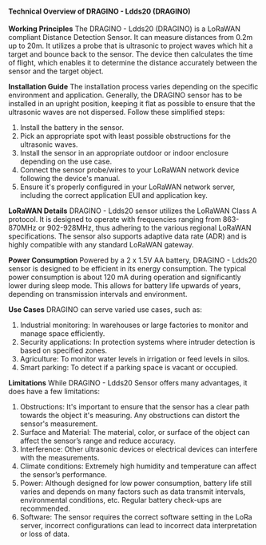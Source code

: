 #### Technical Overview of DRAGINO - Ldds20 (DRAGINO) 

**Working Principles**
The DRAGINO - Ldds20 (DRAGINO) is a LoRaWAN compliant Distance Detection Sensor. It can measure distances from 0.2m up to 20m. It utilizes a probe that is ultrasonic to project waves which hit a target and bounce back to the sensor. The device then calculates the time of flight, which enables it to determine the distance accurately between the sensor and the target object.

**Installation Guide**
The installation process varies depending on the specific environment and application. Generally, the DRAGINO sensor has to be installed in an upright position, keeping it flat as possible to ensure that the ultrasonic waves are not dispersed. Follow these simplified steps:

1. Install the battery in the sensor.
2. Pick an appropriate spot with least possible obstructions for the ultrasonic waves.
3. Install the sensor in an appropriate outdoor or indoor enclosure depending on the use case.
4. Connect the sensor probe/wires to your LoRaWAN network device following the device's manual.
5. Ensure it's properly configured in your LoRaWAN network server, including the correct application EUI and application key.

**LoRaWAN Details**
DRAGINO - Ldds20 sensor utilizes the LoRaWAN Class A protocol. It is designed to operate with frequencies ranging from 863-870MHz or 902-928MHz, thus adhering to the various regional LoRaWAN specifications. The sensor also supports adaptive data rate (ADR) and is highly compatible with any standard LoRaWAN gateway.

**Power Consumption**
Powered by a 2 x 1.5V AA battery, DRAGINO - Ldds20 sensor is designed to be efficient in its energy consumption. The typical power consumption is about 120 mA during operation and significantly lower during sleep mode. This allows for battery life upwards of years, depending on transmission intervals and environment.

**Use Cases**
DRAGINO can serve varied use cases, such as:

1. Industrial monitoring: In warehouses or large factories to monitor and manage space efficiently.
2. Security applications: In protection systems where intruder detection is based on specified zones.
3. Agriculture: To monitor water levels in irrigation or feed levels in silos.
4. Smart parking: To detect if a parking space is vacant or occupied.

**Limitations**
While DRAGINO - Ldds20 Sensor offers many advantages, it does have a few limitations:

1. Obstructions: It's important to ensure that the sensor has a clear path towards the object it's measuring. Any obstructions can distort the sensor's measurement.
2. Surface and Material: The material, color, or surface of the object can affect the sensor’s range and reduce accuracy.
3. Interference: Other ultrasonic devices or electrical devices can interfere with the measurements.
4. Climate conditions: Extremely high humidity and temperature can affect the sensor’s performance.
5. Power: Although designed for low power consumption, battery life still varies and depends on many factors such as data transmit intervals, environmental conditions, etc. Regular battery check-ups are recommended.
6. Software: The sensor requires the correct software setting in the LoRa server, incorrect configurations can lead to incorrect data interpretation or loss of data.